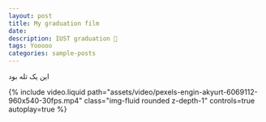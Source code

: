 ```yaml
---
layout: post
title: My graduation film
date:
description: IUST graduation 💪
tags: Yooooo
categories: sample-posts
---
```

<div class="row mt-3">
    <div class="col-sm-12">
        <p class="text-center mb-0"> این یک تله بود </p>
        {% include video.liquid path="assets/video/pexels-engin-akyurt-6069112-960x540-30fps.mp4" class="img-fluid rounded z-depth-1" controls=true autoplay=true %}
    </div>
</div>
<div class="caption">
</div>
